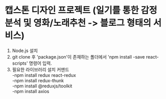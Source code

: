 # 캡스톤 디자인 프로젝트 (일기를 통한 감정 분석 및 영화/노래추천 -> 블로그 형태의 서비스)  

1. Node.js 설치  
2. git clone 후 'package.json'이 존재하는 폴더에서 'npm install -save react-scripts' 명령어 입력.  
3. 필요한 라이브러리 설치 커맨드  
  -npm install redux react-redux  
  -npm install redux-thunk  
  -npm install @reduxjs/toolkit  
  -npm install axios

